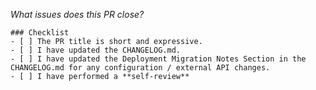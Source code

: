 
_What issues does this PR close?_


```[tasklist]
### Checklist
- [ ] The PR title is short and expressive.
- [ ] I have updated the CHANGELOG.md.
- [ ] I have updated the Deployment Migration Notes Section in the CHANGELOG.md for any configuration / external API changes.
- [ ] I have performed a **self-review**
```